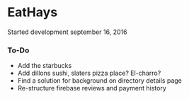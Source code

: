 # EatHays
Started development september 16, 2016

### To-Do

 * Add the starbucks
 * Add dillons sushi, slaters pizza place? El-charro?
 * Find a solution for background on directory details page
 * Re-structure firebase reviews and payment history
